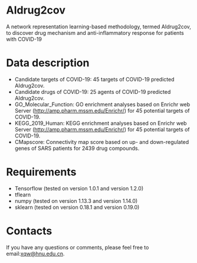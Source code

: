 # AIdrug2cov
A network representation learning-based methodology, termed AIdrug2cov, to discover drug mechanism and anti-inflammatory response for patients with COVID-19

# Data description
* Candidate targets of COVID-19: 45 targets of COVID-19 predicted AIdrug2cov.
* Candidate drugs of COVID-19: 25 agents of COVID-19 predicted AIdrug2cov.
* GO_Molecular_Function: GO enrichment analyses based on Enrichr web Server (http://amp.pharm.mssm.edu/Enrichr/) for 45 potential targets of COVID-19.
* KEGG_2019_Human: KEGG enrichment analyses based on Enrichr web Server (http://amp.pharm.mssm.edu/Enrichr/) for 45 potential targets of COVID-19.
* CMapscore: Connectivity map score based on up- and down-regulated genes of SARS patients for 2439 drug compounds.

# Requirements
* Tensorflow (tested on version 1.0.1 and version 1.2.0)
* tflearn
* numpy (tested on version 1.13.3 and version 1.14.0)
* sklearn (tested on version 0.18.1 and version 0.19.0)


# Contacts
If you have any questions or comments, please feel free to email:xqw@hnu.edu.cn.

